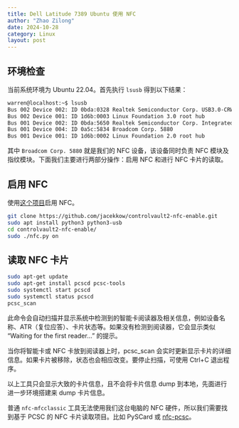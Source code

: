 ```yaml
---
title: Dell Latitude 7389 Ubuntu 使用 NFC 
author: "Zhao Zilong"
date: 2024-10-28
category: Linux
layout: post
---
```


## 环境检查

当前系统环境为 Ubuntu 22.04。首先执行 `lsusb` 得到以下结果：

```bash
warren@localhost:~$ lsusb
Bus 002 Device 002: ID 0bda:0328 Realtek Semiconductor Corp. USB3.0-CRW
Bus 002 Device 001: ID 1d6b:0003 Linux Foundation 3.0 root hub
Bus 001 Device 002: ID 0bda:5650 Realtek Semiconductor Corp. Integrated Webcam_HD
Bus 001 Device 004: ID 0a5c:5834 Broadcom Corp. 5880
Bus 001 Device 001: ID 1d6b:0002 Linux Foundation 2.0 root hub
```

其中 `Broadcom Corp. 5880` 就是我们的 NFC 设备，该设备同时负责 NFC 模块及指纹模块。下面我们主要进行两部分操作：启用 NFC 和进行 NFC 卡片的读取。

## 启用 NFC

使用[这个项目](https://github.com/jacekkow/controlvault2-nfc-enable)启用 NFC。

```bash
git clone https://github.com/jacekkow/controlvault2-nfc-enable.git
sudo apt install python3 python3-usb 
cd controlvault2-nfc-enable/
sudo ./nfc.py on
```

## 读取 NFC 卡片

```bash
sudo apt-get update
sudo apt-get install pcscd pcsc-tools
sudo systemctl start pcscd
sudo systemctl status pcscd
pcsc_scan
```

此命令会自动扫描并显示系统中检测到的智能卡阅读器及相关信息，例如设备名称、ATR（复位应答）、卡片状态等。如果没有检测到阅读器，它会显示类似 “Waiting for the first reader...” 的提示。

当你将智能卡或 NFC 卡放到阅读器上时，pcsc_scan 会实时更新显示卡片的详细信息。如果卡片被移除，状态也会相应改变。要停止扫描，可使用 Ctrl+C 退出程序。

以上工具只会显示大致的卡片信息，且不会将卡片信息 dump 到本地，先面进行进一步环境搭建来 dump 卡片信息。

普通 `nfc-mfcclassic` 工具无法使用我们这台电脑的 NFC 硬件，所以我们需要找到基于 PCSC 的 NFC 卡片读取项目。比如 PySCard 或 [nfc-pcsc](https://github.com/pokusew/nfc-pcsc)。
